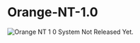 # Orange-NT-1.0
![Orange NT 1 0](https://user-images.githubusercontent.com/100821546/156958171-3c449772-1fd7-42b6-897e-e38750c6756b.jpg)
System Not Released Yet.
